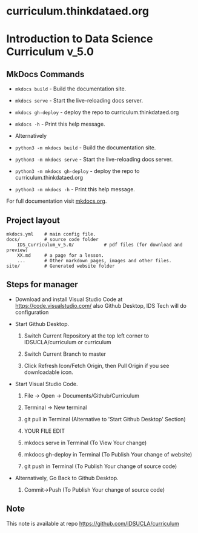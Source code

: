 # curriculum.thinkdataed.org
 
# Introduction to Data Science Curriculum v_5.0

## MkDocs Commands

* `mkdocs build` - Build the documentation site.
* `mkdocs serve` - Start the live-reloading docs server.
* `mkdocs gh-deploy` - deploy the repo to curriculum.thinkdataed.org
* `mkdocs -h` - Print this help message.

* Alternatively

* `python3 -m mkdocs build` - Build the documentation site.
* `python3 -m mkdocs serve` - Start the live-reloading docs server.
* `python3 -m mkdocs gh-deploy` - deploy the repo to curriculum.thinkdataed.org
* `python3 -m mkdocs -h` - Print this help message.

For full documentation visit [mkdocs.org](https://mkdocs.org).

## Project layout

    mkdocs.yml    # main config file.
    docs/         # source code folder
	    IDS_Curriculum_v_5.0/     		# pdf files	(for download and preview)
        XX.md     # a page for a lesson.
        ...       # Other markdown pages, images and other files.
    site/         # Generated website folder
		
	
## Steps for manager

* Download and install Visual Studio Code at https://code.visualstudio.com/ also Github Desktop, IDS Tech will do configuration

* Start Github Desktop. 

	1. Switch Current Repository at the top left corner to IDSUCLA/curriculum or curriculum
	
	2. Switch Current Branch to master
	
	3. Click Refresh Icon/Fetch Origin, then Pull Origin if you see downloadable icon. 
	
* Start Visual Studio Code.
	
	1. File -> Open -> Documents/Github/Curriculum
	
	2. Terminal -> New terminal
	
	3. git pull in Terminal (Alternative to 'Start Github Desktop' Section)
	
	4. YOUR FILE EDIT
	
	5. mkdocs serve in Terminal (To View Your change)
	
	6. mkdocs gh-deploy in Terminal (To Publish Your change of website)
	
	7. git push in Terminal (To Publish Your change of source code)

* Alternatively, Go Back to Github Desktop. 

	1. Commit->Push (To Publish Your change of source code)
	
## Note

This note is available at repo https://github.com/IDSUCLA/curriculum